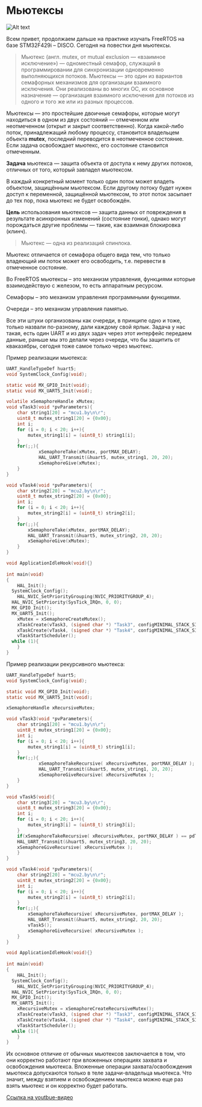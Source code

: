 # Мьютексы

![Alt text](http://www.mcu.by/wp-content/uploads/2014/09/logo_f.png)

Всем привет, продолжаем дальше на практике изучать FreeRTOS на базе STM32F429i – DISCO. Сегодня на повестки дня мьютексы.

> Мьютекс (англ. mutex, от mutual exclusion — «взаимное исключение») — одноместный семафор, служащий в программировании для синхронизации одновременно выполняющихся потоков.
Мьютексы — это один из вариантов семафорных механизмов для организации взаимного исключения. Они реализованы во многих ОС, их основное назначение — организация взаимного исключения для потоков из одного и того же или из разных процессов.

Мьютексы — это простейшие двоичные семафоры, которые могут находиться в одном из двух состояний — отмеченном или неотмеченном (открыт и закрыт соответственно). Когда какой-либо поток, принадлежащий любому процессу, становится владельцем объекта **mutex**, последний переводится в неотмеченное состояние. Если задача освобождает мьютекс, его состояние становится отмеченным.

**Задача** мьютекса — защита объекта от доступа к нему других потоков, отличных от того, который завладел мьютексом. 

В каждый конкретный момент только один поток может владеть объектом, защищённым мьютексом. Если другому потоку будет нужен доступ к переменной, защищённой мьютексом, то этот поток засыпает до тех пор, пока мьютекс не будет освобождён.

**Цель** использования мьютексов — защита данных от повреждения в результате асинхронных изменений (состояние гонки), однако могут порождаться другие проблемы — такие, как взаимная блокировка (клинч).

> Мьютекс — одна из реализаций спинлока.

Мьютекс отличается от семафора общего вида тем, что только владеющий им поток может его освободить, т.е. перевести в отмеченное состояние.

Во FreeRTOS мьютексы – это механизм управления, функциями которые взаимодействую с железом, то есть аппаратным ресурсом.

Семафоры – это механизм управления программными функциями.

Очереди – это механизм управления памятью. 

Все эти штуки организованы как очереди, в принципе одно и тоже, только назвали по-разному, дали каждому свой ярлык. Задача у нас такая, есть один UART и из двух задач через этот интерфейс передаем данные, раньше мы это делали через очереди, что бы защитить от кваказябры, сегодня тоже самое только через мьютекс.

Пример реализации мьютекса:

```c
UART_HandleTypeDef huart5;
void SystemClock_Config(void);

static void MX_GPIO_Init(void);
static void MX_UART5_Init(void);

volatile xSemaphoreHandle xMutex;
void vTask3(void *pvParameters){
	char string1[20] = "mcu1.by\n\r";
	uint8_t mutex_string1[20] = {0x00};
	int i;
	for (i = 0; i < 20; i++){
		mutex_string1[i] = (uint8_t) string1[i];
	}
	for(;;){
			xSemaphoreTake(xMutex, portMAX_DELAY);
			HAL_UART_Transmit(&huart5, mutex_string1, 20, 20);
			xSemaphoreGive(xMutex);
	}
}

void vTask4(void *pvParameters){
	char string2[20] = "mcu2.by\n\r";
	uint8_t mutex_string2[20] = {0x00};
	int i;
	for (i = 0; i < 20; i++){
		mutex_string2[i] = (uint8_t) string2[i];
	}
	for(;;){
		xSemaphoreTake(xMutex, portMAX_DELAY);
		HAL_UART_Transmit(&huart5, mutex_string2, 20, 20);
		xSemaphoreGive(xMutex);	
	}
}

void ApplicationIdleHook(void){}
	
int main(void)
{
	HAL_Init();
  SystemClock_Config();
	HAL_NVIC_SetPriorityGrouping(NVIC_PRIORITYGROUP_4);
  HAL_NVIC_SetPriority(SysTick_IRQn, 0, 0);
  MX_GPIO_Init();
  MX_UART5_Init();
	xMutex = xSemaphoreCreateMutex();
	xTaskCreate(vTask3, (signed char *) "Task3", configMINIMAL_STACK_SIZE + 10, NULL, 1, NULL);
	xTaskCreate(vTask4, (signed char *) "Task4", configMINIMAL_STACK_SIZE + 10, NULL, 1, NULL);
	vTaskStartScheduler();
  while (1){
	}
}
```

Пример реализации рекурсивного мьютекса:

```c
UART_HandleTypeDef huart5;
void SystemClock_Config(void);

static void MX_GPIO_Init(void);
static void MX_UART5_Init(void);

xSemaphoreHandle xRecursiveMutex;

void vTask3(void *pvParameters){
	char string1[20] = "mcu1.by\n\r";
	uint8_t mutex_string1[20] = {0x00};
	int i;
	for (i = 0; i < 20; i++){
		mutex_string1[i] = (uint8_t) string1[i];
	}
	for(;;){
			xSemaphoreTakeRecursive( xRecursiveMutex, portMAX_DELAY );	
			HAL_UART_Transmit(&huart5, mutex_string1, 20, 20);
			xSemaphoreGiveRecursive( xRecursiveMutex );
	}
}

void vTask5(void){
	char string3[20] = "mcu3.by\n\r";
	uint8_t mutex_string3[20] = {0x00};
	int i;
	for (i = 0; i < 20; i++){
		mutex_string3[i] = (uint8_t) string3[i];
	}
	if(xSemaphoreTakeRecursive( xRecursiveMutex, portMAX_DELAY ) == pdTRUE){	
	HAL_UART_Transmit(&huart5, mutex_string3, 20, 20);
	xSemaphoreGiveRecursive( xRecursiveMutex );
	}
}

void vTask4(void *pvParameters){
	char string2[20] = "mcu2.by\n\r";
	uint8_t mutex_string2[20] = {0x00};
	int i;
	for (i = 0; i < 20; i++){
		mutex_string2[i] = (uint8_t) string2[i];
	}
	for(;;){
		xSemaphoreTakeRecursive( xRecursiveMutex, portMAX_DELAY );	
		HAL_UART_Transmit(&huart5, mutex_string2, 20, 20);
		vTask5();	
		xSemaphoreGiveRecursive( xRecursiveMutex );
	}
}

void ApplicationIdleHook(void){}
	
int main(void)
{
	HAL_Init();
  SystemClock_Config();
	HAL_NVIC_SetPriorityGrouping(NVIC_PRIORITYGROUP_4);
  HAL_NVIC_SetPriority(SysTick_IRQn, 0, 0);
  MX_GPIO_Init();
  MX_UART5_Init();
	xRecursiveMutex = xSemaphoreCreateRecursiveMutex();
	xTaskCreate(vTask3, (signed char *) "Task3", configMINIMAL_STACK_SIZE + 10, NULL, 1, NULL);
	xTaskCreate(vTask4, (signed char *) "Task4", configMINIMAL_STACK_SIZE + 10, NULL, 1, NULL);
	vTaskStartScheduler();
  while (1){
	}
}
```

Их основное отличие от обычных мьютексов заключается в том, что они корректно работают при вложенных операциях захвата и освобождения мьютекса. Вложенные операции захвата/освобождения мьютекса допускаются только в теле задачи-владельца мьютекса. Что значит, между взятием и освобождением мьютекса можно еще раз взять мьютекс и он корректно будет работать.

[Ссылка на youtbue-видео](https://youtu.be/J7VtxhcAqDg)

